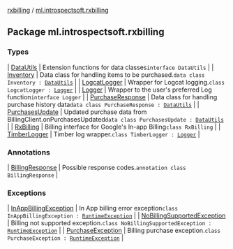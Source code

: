 [rxbilling](../index.md) / [ml.introspectsoft.rxbilling](./index.md)

## Package ml.introspectsoft.rxbilling

### Types

| [DataUtils](-data-utils/index.md) | Extension functions for data classes`interface DataUtils` |
| [Inventory](-inventory/index.md) | Data class for handling items to be purchased.`data class Inventory : `[`DataUtils`](-data-utils/index.md) |
| [LogcatLogger](-logcat-logger/index.md) | Wrapper for Logcat logging.`class LogcatLogger : `[`Logger`](-logger/index.md) |
| [Logger](-logger/index.md) | Wrapper to the user's preferred Log function`interface Logger` |
| [PurchaseResponse](-purchase-response/index.md) | Data class for handling purchase history data`data class PurchaseResponse : `[`DataUtils`](-data-utils/index.md) |
| [PurchasesUpdate](-purchases-update/index.md) | Updated purchase data from BillingClient.onPurchasesUpdated`data class PurchasesUpdate : `[`DataUtils`](-data-utils/index.md) |
| [RxBilling](-rx-billing/index.md) | Billing interface for Google's In-app Billing`class RxBilling` |
| [TimberLogger](-timber-logger/index.md) | Timber log wrapper.`class TimberLogger : `[`Logger`](-logger/index.md) |

### Annotations

| [BillingResponse](-billing-response/index.md) | Possible response codes.`annotation class BillingResponse` |

### Exceptions

| [InAppBillingException](-in-app-billing-exception/index.md) | In App billing error exception`class InAppBillingException : `[`RuntimeException`](https://kotlinlang.org/api/latest/jvm/stdlib/kotlin/-runtime-exception/index.html) |
| [NoBillingSupportedException](-no-billing-supported-exception/index.md) | Billing not supported exception.`class NoBillingSupportedException : `[`RuntimeException`](https://kotlinlang.org/api/latest/jvm/stdlib/kotlin/-runtime-exception/index.html) |
| [PurchaseException](-purchase-exception/index.md) | Billing purchase exception.`class PurchaseException : `[`RuntimeException`](https://kotlinlang.org/api/latest/jvm/stdlib/kotlin/-runtime-exception/index.html) |

